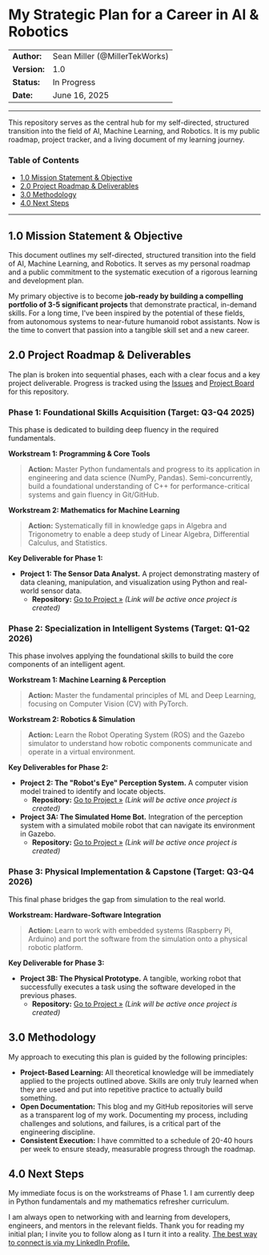 # My Strategic Plan for a Career in AI & Robotics

| | |
|---|---|
| **Author:** | Sean Miller (@MillerTekWorks) |
| **Version:** | 1.0 |
| **Status:** | In Progress |
| **Date:** | June 16, 2025 |

---

This repository serves as the central hub for my self-directed, structured transition into the field of AI, Machine Learning, and Robotics. It is my public roadmap, project tracker, and a living document of my learning journey.

### Table of Contents
* [1.0 Mission Statement & Objective](#10-mission-statement--objective)
* [2.0 Project Roadmap & Deliverables](#20-project-roadmap--deliverables)
* [3.0 Methodology](#30-methodology)
* [4.0 Next Steps](#40-next-steps)

---

## 1.0 Mission Statement & Objective

This document outlines my self-directed, structured transition into the field of AI, Machine Learning, and Robotics. It serves as my personal roadmap and a public commitment to the systematic execution of a rigorous learning and development plan.

My primary objective is to become **job-ready by building a compelling portfolio of 3-5 significant projects** that demonstrate practical, in-demand skills. For a long time, I've been inspired by the potential of these fields, from autonomous systems to near-future humanoid robot assistants. Now is the time to convert that passion into a tangible skill set and a new career.

## 2.0 Project Roadmap & Deliverables

The plan is broken into sequential phases, each with a clear focus and a key project deliverable. Progress is tracked using the [Issues](https://github.com/MillerTekWorks/ai-robotics-career-plan/issues) and [Project Board](https://github.com/MillerTekWorks/ai-robotics-career-plan/projects) for this repository.

### Phase 1: Foundational Skills Acquisition (Target: Q3-Q4 2025)
This phase is dedicated to building deep fluency in the required fundamentals.

**Workstream 1: Programming & Core Tools**
> **Action:** Master Python fundamentals and progress to its application in engineering and data science (NumPy, Pandas). Semi-concurrently, build a foundational understanding of C++ for performance-critical systems and gain fluency in Git/GitHub.

**Workstream 2: Mathematics for Machine Learning**
> **Action:** Systematically fill in knowledge gaps in Algebra and Trigonometry to enable a deep study of Linear Algebra, Differential Calculus, and Statistics.

**Key Deliverable for Phase 1:**
* **Project 1: The Sensor Data Analyst.** A project demonstrating mastery of data cleaning, manipulation, and visualization using Python and real-world sensor data.
    * **Repository:** [Go to Project &raquo;](https://github.com/MillerTekWorks/sensor-data-analyst) *(Link will be active once project is created)*

### Phase 2: Specialization in Intelligent Systems (Target: Q1-Q2 2026)
This phase involves applying the foundational skills to build the core components of an intelligent agent.

**Workstream 1: Machine Learning & Perception**
> **Action:** Master the fundamental principles of ML and Deep Learning, focusing on Computer Vision (CV) with PyTorch.

**Workstream 2: Robotics & Simulation**
> **Action:** Learn the Robot Operating System (ROS) and the Gazebo simulator to understand how robotic components communicate and operate in a virtual environment.

**Key Deliverables for Phase 2:**
* **Project 2: The "Robot's Eye" Perception System.** A computer vision model trained to identify and locate objects.
    * **Repository:** [Go to Project &raquo;](https://github.com/MillerTekWorks/robot-eye-perception-system) *(Link will be active once project is created)*
* **Project 3A: The Simulated Home Bot.** Integration of the perception system with a simulated mobile robot that can navigate its environment in Gazebo.
    * **Repository:** [Go to Project &raquo;](https://github.com/MillerTekWorks/simulated-home-bot) *(Link will be active once project is created)*

### Phase 3: Physical Implementation & Capstone (Target: Q3-Q4 2026)
This final phase bridges the gap from simulation to the real world.

**Workstream: Hardware-Software Integration**
> **Action:** Learn to work with embedded systems (Raspberry Pi, Arduino) and port the software from the simulation onto a physical robotic platform.

**Key Deliverable for Phase 3:**
* **Project 3B: The Physical Prototype.** A tangible, working robot that successfully executes a task using the software developed in the previous phases.
     * **Repository:** [Go to Project &raquo;](https://github.com/MillerTekWorks/physical-robot-prototype) *(Link will be active once project is created)*

## 3.0 Methodology

My approach to executing this plan is guided by the following principles:

* **Project-Based Learning:** All theoretical knowledge will be immediately applied to the projects outlined above. Skills are only truly learned when they are used and put into repetitive practice to actually build something.
* **Open Documentation:** This blog and my GitHub repositories will serve as a transparent log of my work. Documenting my process, including challenges and solutions, and failures, is a critical part of the engineering discipline.
* **Consistent Execution:** I have committed to a schedule of 20-40 hours per week to ensure steady, measurable progress through the roadmap.

## 4.0 Next Steps

My immediate focus is on the workstreams of Phase 1. I am currently deep in Python fundamentals and my mathematics refresher curriculum.

I am always open to networking with and learning from developers, engineers, and mentors in the relevant fields. Thank you for reading my initial plan; I invite you to follow along as I turn it into a reality. [The best way to connect is via my LinkedIn Profile.](https://www.linkedin.com/in/the-seanmiller/)

